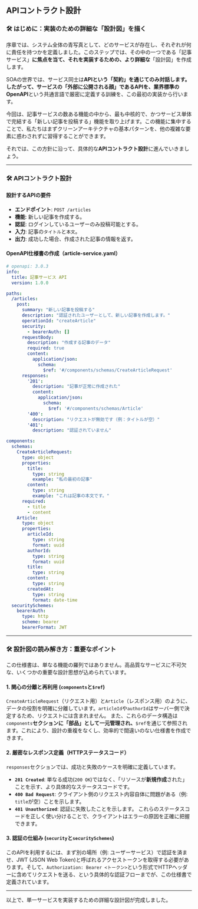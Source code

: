 ## APIコントラクト設計

### 🛠️ はじめに：実装のための詳細な「設計図」を描く

序章では、システム全体の青写真として、どのサービスが存在し、それぞれが何に責任を持つかを定義しました。このステップでは、その中の一つである「記事サービス」**に焦点を当て、それを実装するための、より詳細な**「設計図」を作成します。

SOAの世界では、サービス同士は**APIという「契約」を通じてのみ対話します。したがって、サービスの「外部に公開される顔」であるAPIを、業界標準のOpenAPI**という共通言語で厳密に定義する訓練を、この最初の実装から行います。

今回は、記事サービスの数ある機能の中から、最も中核的で、かつサービス単体で完結する「新しい記事を投稿する」機能を取り上げます。この機能に集中することで、私たちはまずクリーンアーキテクチャの基本パターンを、他の複雑な要素に惑わされずに習得することができます。

それでは、この方針に沿って、具体的な**APIコントラクト設計**に進んでいきましょう。

-----

### 🛠️ APIコントラクト設計

#### **設計するAPIの要件**

  * **エンドポイント**: `POST /articles`
  * **機能**: 新しい記事を作成する。
  * **認証**: ログインしているユーザーのみ投稿可能とする。
  * **入力**: 記事の`タイトル`と`本文`。
  * **出力**: 成功した場合、作成された記事の情報を返す。

#### **OpenAPI仕様書の作成（article-service.yaml）**

```yaml
# openapi: 3.0.3
info:
  title: 記事サービス API
  version: 1.0.0

paths:
  /articles:
    post:
      summary: "新しい記事を投稿する"
      description: "認証されたユーザーとして、新しい記事を作成します。"
      operationId: "createArticle"
      security:
        - bearerAuth: []
      requestBody:
        description: "作成する記事のデータ"
        required: true
        content:
          application/json:
            schema:
              $ref: '#/components/schemas/CreateArticleRequest'
      responses:
        '201':
          description: "記事が正常に作成された"
          content:
            application/json:
              schema:
                $ref: '#/components/schemas/Article'
        '400':
          description: "リクエストが無効です（例：タイトルが空）"
        '401':
          description: "認証されていません"

components:
  schemas:
    CreateArticleRequest:
      type: object
      properties:
        title:
          type: string
          example: "私の最初の記事"
        content:
          type: string
          example: "これは記事の本文です。"
      required:
        - title
        - content
    Article:
      type: object
      properties:
        articleId:
          type: string
          format: uuid
        authorId:
          type: string
          format: uuid
        title:
          type: string
        content:
          type: string
        createdAt:
          type: string
          format: date-time
  securitySchemes:
    bearerAuth:
      type: http
      scheme: bearer
      bearerFormat: JWT
```

-----

### 🛠️ 設計図の読み解き方：重要なポイント

この仕様書は、単なる機能の羅列ではありません。高品質なサービスに不可欠な、いくつかの重要な設計思想が込められています。

#### **1. 関心の分離と再利用 (`components`と`$ref`)**

`CreateArticleRequest`（リクエスト用）と`Article`（レスポンス用）のように、データの役割を明確に分離しています。`articleId`や`authorId`はサーバー側で決定するため、リクエストには含まれません。
また、これらのデータ構造は`components`**セクションに「部品」として一元管理され、**`$ref`を通じて参照されます。これにより、設計の重複をなくし、効率的で間違いのない仕様書を作成できます。

#### **2. 厳密なレスポンス定義（HTTPステータスコード）**

`responses`セクションでは、成功と失敗のケースを明確に定義しています。

  * **`201 Created`**: 単なる成功(`200 OK`)ではなく、「リソースが**新規作成**された」ことを示す、より具体的なステータスコードです。
  * **`400 Bad Request`**: クライアント側のリクエスト内容自体に問題がある（例: `title`が空）ことを示します。
  * **`401 Unauthorized`**: 認証に失敗したことを示します。
    これらのステータスコードを正しく使い分けることで、クライアントはエラーの原因を正確に把握できます。

#### **3. 認証の仕組み (`security`と`securitySchemes`)**

このAPIを利用するには、まず別の場所（例: ユーザーサービス）で認証を済ませ、JWT (JSON Web Token)と呼ばれるアクセストークンを取得する必要があります。そして、`Authorization: Bearer <トークン>`という形式でHTTPヘッダーに含めてリクエストを送る、という具体的な認証フローまでが、この仕様書で定義されています。

-----

以上で、単一サービスを実装するための詳細な設計図が完成しました。
